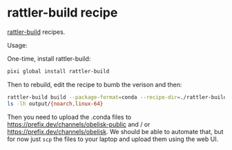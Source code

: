# rattler-build recipe

[rattler-build](https://prefix-dev.github.io/rattler-build/latest/) recipes.

Usage:

One-time, install rattler-build:
```sh
pixi global install rattler-build
```

Then to rebuild, edit the recipe to bumb the verison and then:
```sh
rattler-build build --package-format=conda --recipe-dir=./rattler-build-recipe -c conda-forge -c ./output
ls -lh output/{noarch,linux-64}
```

Then you need to upload the .conda files to
https://prefix.dev/channels/obelisk-public and / or
https://prefix.dev/channels/obelisk. We should be able to automate that, but for now
just `scp` the files to your laptop and upload them using the web UI.
